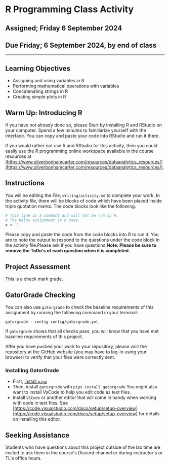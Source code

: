 # R Programming Class Activity

## Assigned; Friday 6 September 2024

## Due Friday; 6 September 2024, __by end of class__

---

## Learning Objectives

- Assigning and using variables in R
- Performing mathematical operations with variables
- Concatenating strings in R
- Creating simple plots in R

## Warm Up: Introducing R

If you have not already done so, please Start by installing R and RStudio on your computer. Spend a few minutes to familiarize yourself with the interface. You can copy and paste your code into RStudio and run it there.

If you would rather not use R and RStudio for this activity, then you could easily use the R programming online workspace available in the course resources at [https://www.oliverbonhamcarter.com/resources/dataanalytics_resources/](https://www.oliverbonhamcarter.com/resources/dataanalytics_resources/).

## Instructions

You will be editing the File, `writing/activity.md` to complete your work. In the activity file, there will be blocks of code which have been placed inside triple quotation marks. The code blocks look like the following.

``` R
# This line is a comment and will not be run by R.
# The below assignment is R code.
x <- 1 
```

Please copy and paste the code from the code blocks into R to run it. You are to note the output to respond to the questions under the code block in the activity file.Please ask if you have questions.__Note: Please be sure to remove the ToDo's of each question when it is completed.__

## Project Assessment

This is a check mark grade.

## GatorGrade Checking

You can also use `gatorgrade` to check the baseline requirements of this assignment by running the following command in your terminal:

`gatorgrade --config config/gatorgrade.yml`

If `gatorgrade` shows that all checks pass, you will know that you have met baseline requirements of this project.

After you have pushed your work to your repository, please visit the repository at the GitHub website (you may have to log-in using your browser) to verify that your files were correctly sent.

### Installing GatorGrade

- First, [install `pipx`](https://pypa.github.io/pipx/installation/)
- Then, install `gatorgrade` with `pipx install gatorgrade`
You might also want to install VsCode to help you edit code as text files.
- Install `VSCode` or another editor that will come in handy when working with code in text files. See [https://code.visualstudio.com/docs/setup/setup-overview](https://code.visualstudio.com/docs/setup/setup-overview) for details on installing this editor.

## Seeking Assistance

Students who have questions about this project outside of the lab time are invited to ask them in the course's Discord channel or during instructor's or TL's office hours.
